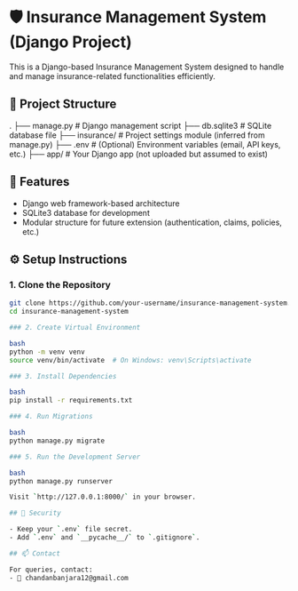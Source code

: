 
# 🛡️ Insurance Management System (Django Project)

This is a Django-based Insurance Management System designed to handle and manage insurance-related functionalities efficiently.

## 📁 Project Structure

.
├── manage.py             # Django management script
├── db.sqlite3            # SQLite database file
├── insurance/            # Project settings module (inferred from manage.py)
├── .env                  # (Optional) Environment variables (email, API keys, etc.)
├── app/                  # Your Django app (not uploaded but assumed to exist)

## 🚀 Features

- Django web framework-based architecture
- SQLite3 database for development
- Modular structure for future extension (authentication, claims, policies, etc.)

## ⚙️ Setup Instructions

### 1. Clone the Repository

```bash
git clone https://github.com/your-username/insurance-management-system.git
cd insurance-management-system

### 2. Create Virtual Environment

bash
python -m venv venv
source venv/bin/activate  # On Windows: venv\Scripts\activate

### 3. Install Dependencies

bash
pip install -r requirements.txt

### 4. Run Migrations

bash
python manage.py migrate

### 5. Run the Development Server

bash
python manage.py runserver

Visit `http://127.0.0.1:8000/` in your browser.

## 🔐 Security

- Keep your `.env` file secret.
- Add `.env` and `__pycache__/` to `.gitignore`.

## 📫 Contact

For queries, contact:
- 📧 chandanbanjara12@gmail.com
